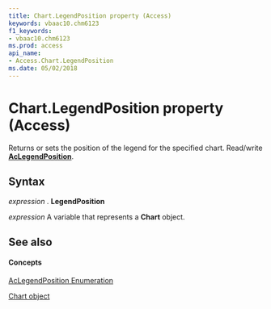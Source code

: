 ```yaml
---
title: Chart.LegendPosition property (Access)
keywords: vbaac10.chm6123
f1_keywords:
- vbaac10.chm6123
ms.prod: access
api_name:
- Access.Chart.LegendPosition
ms.date: 05/02/2018
---
```



# Chart.LegendPosition property (Access)

Returns or sets the position of the legend for the specified chart. Read/write **[AcLegendPosition](Access.AcLegendPosition.md)**.


## Syntax

 _expression_ . **LegendPosition**

 _expression_ A variable that represents a **Chart** object.


## See also


#### Concepts


[AcLegendPosition Enumeration](Access.AcLegendPosition.md)

[Chart object](Access.Chart.md)